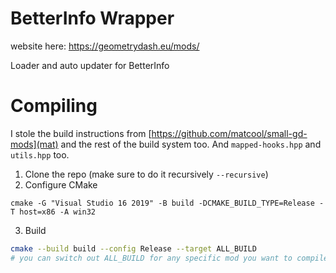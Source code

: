 # BetterInfo Wrapper
website here: https://geometrydash.eu/mods/

Loader and auto updater for BetterInfo

# Compiling
I stole the build instructions from [https://github.com/matcool/small-gd-mods](mat) and the rest of the build system too. And `mapped-hooks.hpp` and `utils.hpp` too.

1. Clone the repo (make sure to do it recursively `--recursive`)
2. Configure CMake
```
cmake -G "Visual Studio 16 2019" -B build -DCMAKE_BUILD_TYPE=Release -T host=x86 -A win32
```
3. Build
```bash
cmake --build build --config Release --target ALL_BUILD
# you can switch out ALL_BUILD for any specific mod you want to compile
```